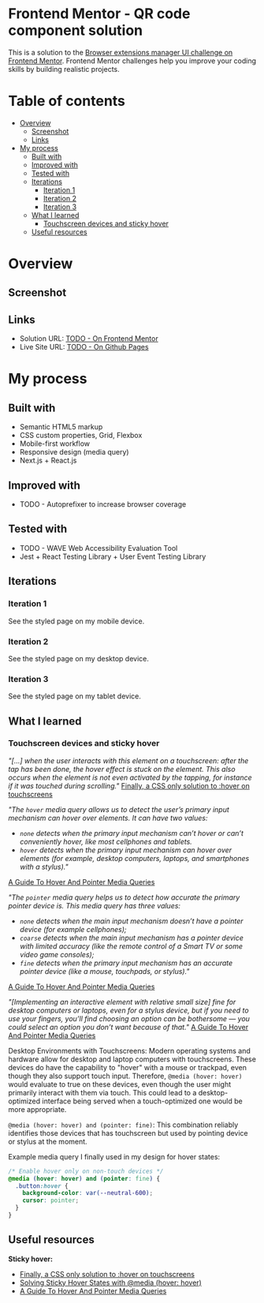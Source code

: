 # Frontend Mentor - QR code component solution

This is a solution to the [Browser extensions manager UI challenge on Frontend Mentor](https://www.frontendmentor.io/challenges/browser-extension-manager-ui-yNZnOfsMAp). Frontend Mentor challenges help you improve your coding skills by building realistic projects.

# Table of contents

- [Overview](#overview)
  - [Screenshot](#screenshot)
  - [Links](#links)
- [My process](#my-process)
  - [Built with](#built-with)
  - [Improved with](#improved-with)
  - [Tested with](#tested-with)
  - [Iterations](#iterations)
    - [Iteration 1](#iteration-1)
    - [Iteration 2](#iteration-2)
    - [Iteration 3](#iteration-3)
  - [What I learned](#what-i-learned)
    - [Touchscreen devices and sticky hover](#touchscreen-devices-and-sticky-hover)
  - [Useful resources](#useful-resources)

# Overview

## Screenshot

## Links

- Solution URL: [TODO - On Frontend Mentor](#)
- Live Site URL: [TODO - On Github Pages](https://radkr.github.io/browser-extensions-manager-ui/)

# My process

## Built with

- Semantic HTML5 markup
- CSS custom properties, Grid, Flexbox
- Mobile-first workflow
- Responsive design (media query)
- Next.js + React.js

## Improved with

- TODO - Autoprefixer to increase browser coverage

## Tested with

- TODO - WAVE Web Accessibility Evaluation Tool
- Jest + React Testing Library + User Event Testing Library

## Iterations

### Iteration 1

See the styled page on my mobile device.

### Iteration 2

See the styled page on my desktop device.

### Iteration 3

See the styled page on my tablet device.

## What I learned

### Touchscreen devices and sticky hover

_"[...] when the user interacts with this element on a touchscreen: after the tap has been done, the hover effect is stuck on the element. This also occurs when the element is not even activated by the tapping, for instance if it was touched during scrolling."_ [Finally, a CSS only solution to :hover on touchscreens](https://itnext.io/finally-a-css-only-solution-to-hover-on-touchscreens-c498af39c31c)

_"The `hover` media query allows us to detect the user’s primary input mechanism can hover over elements. It can have two values:_

- _`none` detects when the primary input mechanism can’t hover or can’t conveniently hover, like most cellphones and tablets._
- _`hover` detects when the primary input mechanism can hover over elements (for example, desktop computers, laptops, and smartphones with a stylus)."_

[A Guide To Hover And Pointer Media Queries](https://www.smashingmagazine.com/2022/03/guide-hover-pointer-media-queries/)

_"The `pointer` media query helps us to detect how accurate the primary pointer device is. This media query has three values:_

- _`none` detects when the main input mechanism doesn’t have a pointer device (for example cellphones);_
- _`coarse` detects when the main input mechanism has a pointer device with limited accuracy (like the remote control of a Smart TV or some video game consoles);_
- _`fine` detects when the primary input mechanism has an accurate pointer device (like a mouse, touchpads, or stylus)."_

[A Guide To Hover And Pointer Media Queries](https://www.smashingmagazine.com/2022/03/guide-hover-pointer-media-queries/)

_"[Implementing an interactive element with relative small size] fine for desktop computers or laptops, even for a stylus device, but if you need to use your fingers, you’ll find choosing an option can be bothersome — you could select an option you don’t want because of that."_ [A Guide To Hover And Pointer Media Queries](https://www.smashingmagazine.com/2022/03/guide-hover-pointer-media-queries/)

Desktop Environments with Touchscreens: Modern operating systems and hardware allow for desktop and laptop computers with touchscreens. These devices do have the capability to "hover" with a mouse or trackpad, even though they also support touch input. Therefore, `@media (hover: hover)` would evaluate to true on these devices, even though the user might primarily interact with them via touch. This could lead to a desktop-optimized interface being served when a touch-optimized one would be more appropriate.

`@media (hover: hover) and (pointer: fine)`: This combination reliably identifies those devices that has touchscreen but used by pointing device or stylus at the moment.

Example media query I finally used in my design for hover states:

```css
/* Enable hover only on non-touch devices */
@media (hover: hover) and (pointer: fine) {
  .button:hover {
    background-color: var(--neutral-600);
    cursor: pointer;
  }
}
```

## Useful resources

**Sticky hover:**

- [Finally, a CSS only solution to :hover on touchscreens](https://itnext.io/finally-a-css-only-solution-to-hover-on-touchscreens-c498af39c31c)
- [Solving Sticky Hover States with @media (hover: hover)](https://css-tricks.com/solving-sticky-hover-states-with-media-hover-hover/)
- [A Guide To Hover And Pointer Media Queries](https://www.smashingmagazine.com/2022/03/guide-hover-pointer-media-queries/)
